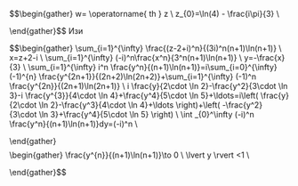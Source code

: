 $$\begin{gather}
w= \operatorname{ th } z \\
z_{0}=\ln(4) - \frac{i\pi}{3} \\

\end{gather}$$
Изи

$$\begin{gather}
\sum_{i=1}^{\infty} \frac{(z-2+i)^n}{(3i)^n(n+1)\ln(n+1)} \\
x=z+2-i \\
\sum_{i=1}^{\infty} (-i)^n\frac{x^n}{3^n(n+1)\ln(n+1)} \\
y=-\frac{x}{3} \\
\sum_{i=1}^{\infty} i^n \frac{y^n}{(n+1)\ln(n+1)}=i\sum_{i=0}^{\infty}(-1)^{n} \frac{y^{2n+1}}{(2n+2)\ln(2n+2)}+\sum_{i=1}^{\infty} (-1)^n \frac{y^{2n}}{(2n+1)\ln(2n+1)} \\
i \frac{y}{2\cdot \ln 2}-\frac{y^2}{3\cdot \ln 3}-i \frac{y^{3}}{4\cdot  \ln 4}+\frac{y^4}{5\cdot \ln 5}+\ldots=i\left( \frac{y}{2\cdot \ln 2}-\frac{y^3}{4\cdot \ln 4}+\ldots \right)+\left( -\frac{y^2}{3\cdot \ln 3}+\frac{y^4}{5\cdot \ln 5} \right) \\
\int _{0}^\infty (-i)^n \frac{y^n}{(n+1)\ln(n+1)}dy=(-i)^n  \\

\end{gather}$$
$$\begin{gather}
\frac{y^{n}}{(n+1)\ln(n+1)}\to 0 \\
\lvert y \rvert <1 \\
 
\end{gather}$$
